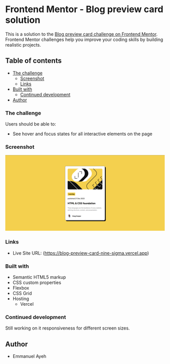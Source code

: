 # Frontend Mentor - Blog preview card solution

This is a solution to the [Blog preview card challenge on Frontend Mentor](https://www.frontendmentor.io/challenges/blog-preview-card-ckPaj01IcS). Frontend Mentor challenges help you improve your coding skills by building realistic projects.

## Table of contents

- [The challenge](#the-challenge)
  - [Screenshot](#screenshot)
  - [Links](#links)
- [Built with](#built-with)
  - [Continued development](#continued-development)
- [Author](#author)

### The challenge

Users should be able to:

- See hover and focus states for all interactive elements on the page

### Screenshot

![](./assets/images/Screenshot%202025-07-29%20182554.png)

### Links

- Live Site URL: (https://blog-preview-card-nine-sigma.vercel.app)

### Built with

- Semantic HTML5 markup
- CSS custom properties
- Flexbox
- CSS Grid
- Hosting
  - Vercel

### Continued development

Still working on it responsiveness for different screen sizes.

## Author

- Emmanuel Ayeh
